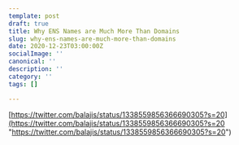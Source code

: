 ```yaml
---
template: post
draft: true
title: Why ENS Names are Much More Than Domains
slug: why-ens-names-are-much-more-than-domains
date: 2020-12-23T03:00:00Z
socialImage: ''
canonical: ''
description: ''
category: ''
tags: []

---
```


[https://twitter.com/balajis/status/1338559856366690305?s=20](https://twitter.com/balajis/status/1338559856366690305?s=20 "https://twitter.com/balajis/status/1338559856366690305?s=20")